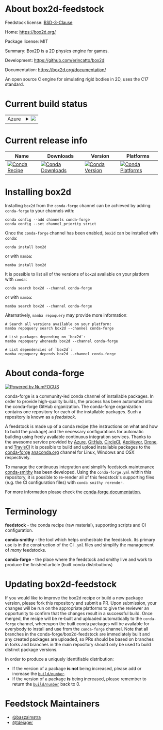 About box2d-feedstock
=====================

Feedstock license: [BSD-3-Clause](https://github.com/conda-forge/box2d-feedstock/blob/main/LICENSE.txt)

Home: https://box2d.org/

Package license: MIT

Summary: Box2D is a 2D physics engine for games.

Development: https://github.com/erincatto/box2d

Documentation: https://box2d.org/documentation/

An open source C engine for simulating rigid bodies in 2D, uses the C17 standard.

Current build status
====================


<table>
    
  <tr>
    <td>Azure</td>
    <td>
      <details>
        <summary>
          <a href="https://dev.azure.com/conda-forge/feedstock-builds/_build/latest?definitionId=25583&branchName=main">
            <img src="https://dev.azure.com/conda-forge/feedstock-builds/_apis/build/status/box2d-feedstock?branchName=main">
          </a>
        </summary>
        <table>
          <thead><tr><th>Variant</th><th>Status</th></tr></thead>
          <tbody><tr>
              <td>linux_64</td>
              <td>
                <a href="https://dev.azure.com/conda-forge/feedstock-builds/_build/latest?definitionId=25583&branchName=main">
                  <img src="https://dev.azure.com/conda-forge/feedstock-builds/_apis/build/status/box2d-feedstock?branchName=main&jobName=linux&configuration=linux%20linux_64_" alt="variant">
                </a>
              </td>
            </tr><tr>
              <td>osx_64</td>
              <td>
                <a href="https://dev.azure.com/conda-forge/feedstock-builds/_build/latest?definitionId=25583&branchName=main">
                  <img src="https://dev.azure.com/conda-forge/feedstock-builds/_apis/build/status/box2d-feedstock?branchName=main&jobName=osx&configuration=osx%20osx_64_" alt="variant">
                </a>
              </td>
            </tr><tr>
              <td>win_64</td>
              <td>
                <a href="https://dev.azure.com/conda-forge/feedstock-builds/_build/latest?definitionId=25583&branchName=main">
                  <img src="https://dev.azure.com/conda-forge/feedstock-builds/_apis/build/status/box2d-feedstock?branchName=main&jobName=win&configuration=win%20win_64_" alt="variant">
                </a>
              </td>
            </tr>
          </tbody>
        </table>
      </details>
    </td>
  </tr>
</table>

Current release info
====================

| Name | Downloads | Version | Platforms |
| --- | --- | --- | --- |
| [![Conda Recipe](https://img.shields.io/badge/recipe-box2d-green.svg)](https://anaconda.org/conda-forge/box2d) | [![Conda Downloads](https://img.shields.io/conda/dn/conda-forge/box2d.svg)](https://anaconda.org/conda-forge/box2d) | [![Conda Version](https://img.shields.io/conda/vn/conda-forge/box2d.svg)](https://anaconda.org/conda-forge/box2d) | [![Conda Platforms](https://img.shields.io/conda/pn/conda-forge/box2d.svg)](https://anaconda.org/conda-forge/box2d) |

Installing box2d
================

Installing `box2d` from the `conda-forge` channel can be achieved by adding `conda-forge` to your channels with:

```
conda config --add channels conda-forge
conda config --set channel_priority strict
```

Once the `conda-forge` channel has been enabled, `box2d` can be installed with `conda`:

```
conda install box2d
```

or with `mamba`:

```
mamba install box2d
```

It is possible to list all of the versions of `box2d` available on your platform with `conda`:

```
conda search box2d --channel conda-forge
```

or with `mamba`:

```
mamba search box2d --channel conda-forge
```

Alternatively, `mamba repoquery` may provide more information:

```
# Search all versions available on your platform:
mamba repoquery search box2d --channel conda-forge

# List packages depending on `box2d`:
mamba repoquery whoneeds box2d --channel conda-forge

# List dependencies of `box2d`:
mamba repoquery depends box2d --channel conda-forge
```


About conda-forge
=================

[![Powered by
NumFOCUS](https://img.shields.io/badge/powered%20by-NumFOCUS-orange.svg?style=flat&colorA=E1523D&colorB=007D8A)](https://numfocus.org)

conda-forge is a community-led conda channel of installable packages.
In order to provide high-quality builds, the process has been automated into the
conda-forge GitHub organization. The conda-forge organization contains one repository
for each of the installable packages. Such a repository is known as a *feedstock*.

A feedstock is made up of a conda recipe (the instructions on what and how to build
the package) and the necessary configurations for automatic building using freely
available continuous integration services. Thanks to the awesome service provided by
[Azure](https://azure.microsoft.com/en-us/services/devops/), [GitHub](https://github.com/),
[CircleCI](https://circleci.com/), [AppVeyor](https://www.appveyor.com/),
[Drone](https://cloud.drone.io/welcome), and [TravisCI](https://travis-ci.com/)
it is possible to build and upload installable packages to the
[conda-forge](https://anaconda.org/conda-forge) [anaconda.org](https://anaconda.org/)
channel for Linux, Windows and OSX respectively.

To manage the continuous integration and simplify feedstock maintenance
[conda-smithy](https://github.com/conda-forge/conda-smithy) has been developed.
Using the ``conda-forge.yml`` within this repository, it is possible to re-render all of
this feedstock's supporting files (e.g. the CI configuration files) with ``conda smithy rerender``.

For more information please check the [conda-forge documentation](https://conda-forge.org/docs/).

Terminology
===========

**feedstock** - the conda recipe (raw material), supporting scripts and CI configuration.

**conda-smithy** - the tool which helps orchestrate the feedstock.
                   Its primary use is in the construction of the CI ``.yml`` files
                   and simplify the management of *many* feedstocks.

**conda-forge** - the place where the feedstock and smithy live and work to
                  produce the finished article (built conda distributions)


Updating box2d-feedstock
========================

If you would like to improve the box2d recipe or build a new
package version, please fork this repository and submit a PR. Upon submission,
your changes will be run on the appropriate platforms to give the reviewer an
opportunity to confirm that the changes result in a successful build. Once
merged, the recipe will be re-built and uploaded automatically to the
`conda-forge` channel, whereupon the built conda packages will be available for
everybody to install and use from the `conda-forge` channel.
Note that all branches in the conda-forge/box2d-feedstock are
immediately built and any created packages are uploaded, so PRs should be based
on branches in forks and branches in the main repository should only be used to
build distinct package versions.

In order to produce a uniquely identifiable distribution:
 * If the version of a package **is not** being increased, please add or increase
   the [``build/number``](https://docs.conda.io/projects/conda-build/en/latest/resources/define-metadata.html#build-number-and-string).
 * If the version of a package **is** being increased, please remember to return
   the [``build/number``](https://docs.conda.io/projects/conda-build/en/latest/resources/define-metadata.html#build-number-and-string)
   back to 0.

Feedstock Maintainers
=====================

* [@baszalmstra](https://github.com/baszalmstra/)
* [@tdejager](https://github.com/tdejager/)

